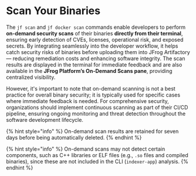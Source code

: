 # Scan Your Binaries

The `jf scan` and `jf docker scan` commands enable developers to perform **on-demand security scans** of their binaries **directly from their terminal**, ensuring early detection of CVEs, licenses, operational risk, and exposed secrets. By integrating seamlessly into the developer workflow, it helps catch security risks of binaries before uploading them into JFrog Artifactory — reducing remediation costs and enhancing software integrity. The scan results are displayed in the terminal for immediate feedback and are also available in the **JFrog Platform’s On-Demand Scans pane**, providing centralized visibility.

However, it's important to note that on-demand scanning is not a best practice for overall binary security; it is typically used for specific cases where immediate feedback is needed. For comprehensive security, organizations should implement continuous scanning as part of their CI/CD pipeline, ensuring ongoing monitoring and threat detection throughout the software development lifecycle.

{% hint style="info" %}
On-demand scan results are retained for seven days before being automatically deleted.
{% endhint %}

{% hint style="info" %}
On-demand scans may not detect certain components, such as C++ libraries or ELF files (e.g., `.so` files and compiled binaries), since these are not included in the CLI (`indexer-app`) analysis.
{% endhint %}

